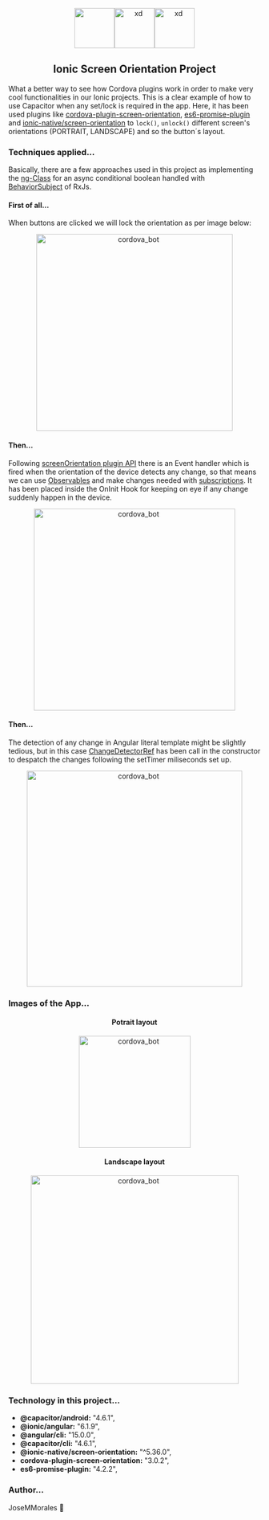 <div align="center">

<img src="https://user-images.githubusercontent.com/43299285/209837138-5485385b-785c-4565-abb8-9f057cd01625.png" width="80" height="80"/><img src="https://icongr.am/devicon/ionic-original.svg" alt="xd" width="80" height="80"/><img src="https://profilinator.rishav.dev/skills-assets/capacitor.svg" alt="xd" height="80" />

## Ionic Screen Orientation Project

</div>

What a better way to see how Cordova plugins work in order to make very cool functionalities in our Ionic projects. This is a clear example of how to use Capacitor when any set/lock is required in the app. Here, it has been used plugins like [cordova-plugin-screen-orientation](https://ionicframework.com/docs/native/screen-orientation), [es6-promise-plugin](https://www.npmjs.com/package/es6-promise-plugin) and [ionic-native/screen-orientation](https://www.npmjs.com/package/@ionic-native/screen-orientation/v/5.36.0) to `lock()`, `unlock()` different screen's orientations (PORTRAIT, LANDSCAPE) and so the button´s layout.

### Techniques applied...

Basically, there are a few approaches used in this project as implementing the [ng-Class](https://angular.io/api/common/NgClass) for an async conditional boolean handled with [BehaviorSubject](https://www.learnrxjs.io/learn-rxjs/subjects/behaviorsubject) of RxJs.

#### First of all...

When buttons are clicked we will lock the orientation as per image below:

<div align="center">

<img width="392" alt="cordova_bot" src="https://user-images.githubusercontent.com/43299285/209838712-f15b52f2-666b-4c6c-9344-ee71aa081f91.png">

</div>

#### Then...

Following [screenOrientation plugin API](https://github.com/apache/cordova-plugin-screen-orientation) there is an Event handler which is fired when the orientation of the device detects any change, so that means we can use [Observables](https://rxjs.dev/guide/observable) and make changes needed with [subscriptions](https://rxjs.dev/guide/subscription). It has been placed inside the OnInit Hook for keeping on eye if any change suddenly happen in the device.

<div align="center">

<img width="402" alt="cordova_bot" src="https://user-images.githubusercontent.com/43299285/209839454-2767189d-8c3c-4bfe-a15c-2949f650cc21.png">

</div>

#### Then...

The detection of any change in Angular literal template might be slightly tedious, but in this case [ChangeDetectorRef](https://angular.io/api/core/ChangeDetectorRef) has been call in the constructor to despatch the changes following the setTimer miliseconds set up.

<div align="center">

<img width="430" alt="cordova_bot" src="https://user-images.githubusercontent.com/43299285/209840446-17df03d1-833f-40dd-934f-0c5132356ab9.png">

</div>

### Images of the App...

<div align="center">

#### Potrait layout

  <img width="223" alt="cordova_bot" src="https://user-images.githubusercontent.com/43299285/209841628-34b0185c-fe5c-4dde-98e7-0c0b735e2b26.png">

#### Landscape layout

  <img width="415" alt="cordova_bot" src="https://user-images.githubusercontent.com/43299285/209841777-0f7d6a50-3291-4854-a6fd-6ebffe3c85c7.png">
</div>

### Technology in this project...

- <b>@capacitor/android:</b> "4.6.1",
- <b>@ionic/angular:</b> "6.1.9",
- <b>@angular/cli:</b> "15.0.0",
- <b>@capacitor/cli:</b> "4.6.1",
- <b>@ionic-native/screen-orientation:</b> "^5.36.0",
- <b>cordova-plugin-screen-orientation:</b> "3.0.2",
- <b>es6-promise-plugin:</b> "4.2.2",

### Author...

JoseMMorales :slightly_smiling_face:
